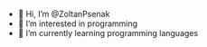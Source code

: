 - 👋 Hi, I’m @ZoltanPsenak
- 👀 I’m interested in programming
- 🌱 I’m currently learning programming languages

<!---
ZoltanPsenak/ZoltanPsenak is a ✨ special ✨ repository because its `README.md` (this file) appears on your GitHub profile.
You can click the Preview link to take a look at your changes.
--->
